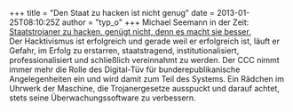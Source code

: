 +++
title = "Den Staat zu hacken ist nicht genug"
date = 2013-01-25T08:10:25Z
author = "typ_o"
+++
Michael Seemann in der Zeit: [Staatstrojaner zu hacken, genügt nicht,
denn es macht sie
besser.](http://www.zeit.de/digital/internet/2013-01/hacktivismus-ccc)  
Der Hacktivismus ist erfolgreich und gerade weil er erfolgreich ist,
läuft er Gefahr, im Erfolg zu erstarren, staatstragend,
institutionalisiert, professionalisiert und schließlich vereinnahmt zu
werden. Der CCC nimmt immer mehr die Rolle des Digital-Tüv für
bunderepublikanische Angelegenheiten ein und wird damit zum Teil des
Systems. Ein Rädchen im Uhrwerk der Maschine, die Trojanergesetze
ausspuckt und darauf achtet, stets seine Überwachungssoftware zu
verbessern.
